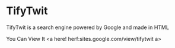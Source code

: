 # TifyTwit


TifyTwit is a search engine powered by Google and made in HTML

You Can View It <a here! herf:sites.google.com/view/tifytwit a>
